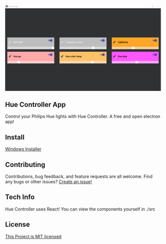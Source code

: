 ![GitHub Logo](/icons/hue1.png)


## Hue Controller App
Control your Philips Hue lights with Hue Controller. A free and open electron app!

## Install
[Windows Installer](https://github.com/MarcDwyer/electron-hue-controller/releases/download/1.0/Hue.Controller.Setup.0.1.0.exe)

## Contributing
Contributions, bug feedback, and feature requests are all welcome.
Find any bugs or other issues? [Create an issue!](https://github.com/MarcDwyer/electron-hue-controller/issues)

## Tech Info
Hue Controller uses React! You can view the components yourself in ./src

## License 
[This Project is MIT licensed](https://github.com/MarcDwyer/electron-hue-controller/blob/master/LICENSE)
